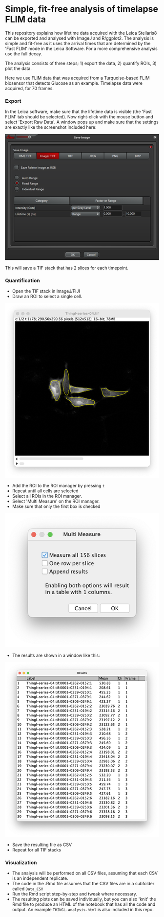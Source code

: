 # Simple, fit-free analysis of timelapse FLIM data

This repository explains how lifetime data acquired with the Leica Stellaris8 can be exported and analysed with ImageJ and R/ggplot2.
The analysis is simple and fit-free as it uses the arrival times that are determined by the 'Fast FLIM' mode in the Leica Software. For a more comprehensive analysis use the full decay.

The analysis consists of three steps; 1) export the data, 2) quantify ROIs, 3) plot the data.

Here we use FLIM data that was acquired from a Turquoise-based FLIM biosensor that detects Glucose as an example. Timelapse data were acquired, for 70 frames.

### Export

In the Leica software, make sure that the lifetime data is visible (the 'Fast FLIM' tab should be selected). Now right-click with the mouse button and select 'Export Raw Data'.
A window pops up and make sure that the settings are exactly like the screenshot included here:

![screenshot](Screenshots/Screenshot-Stellaris.PNG)

This will save a TIF stack that has 2 slices for each timepoint.



### Quantification

- Open the TIF stack in ImageJ/FIJI
- Draw an ROI to select a single cell.

![screenshot](Screenshots/Screenshot-ROIs.png)
        
- Add the ROI to the ROI manager by pressing `t`
- Repeat until all cells are selected
- Select all ROIs in the ROI manager.
- Select 'Multi Measure' on the ROI manager.
- Make sure that only the first box is checked

![screenshot](Screenshots/Screenshot-MultiMeasure.png)

- The results are shown in a window like this:

![screenshot](Screenshots/Screenshot-Results.png)

- Save the resulting file as CSV
- Repeat for all TIF stacks

### Visualization

- The analysis will be performed on all CSV files, assuming that each CSV is an independent replicate.
- The code in the .Rmd file assumes that the CSV files are in a subfolder called `Data_CSV`
- Run the Rmd script step-by-step and tweak where necessary.
- The resulting plots can be saved individually, but you can also 'knit' the Rmd file to produce an HTML of the notebook that has all the code and output. An example `THINGL-analysis.html` is also included in this repo.



